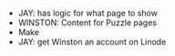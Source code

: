 - JAY: <App> has logic for what page to show
- WINSTON: Content for Puzzle pages
- Make <Tutorial>
- JAY: get Winston an account on Linode
